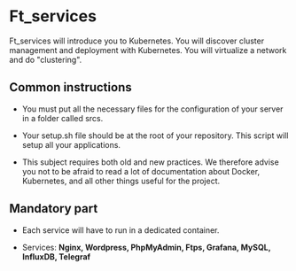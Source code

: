 # Ft_services

Ft_services will introduce you to Kubernetes. You will discover cluster management and
deployment with Kubernetes. You will virtualize a network and do "clustering".

## Common instructions

- You must put all the necessary files for the configuration of your server in a folder
called srcs.

- Your setup.sh file should be at the root of your repository. This script will setup
all your applications.

- This subject requires both old and new practices. We therefore advise you not to
be afraid to read a lot of documentation about Docker, Kubernetes, and all other
things useful for the project.

## Mandatory part

- Each service will have to run in a dedicated container.

- Services: **Nginx, Wordpress, PhpMyAdmin, Ftps, Grafana, MySQL, InfluxDB, Telegraf**
